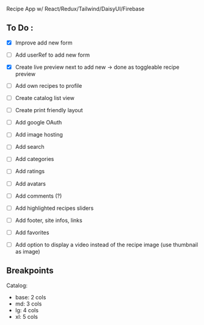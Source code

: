 Recipe App w/ React/Redux/Tailwind/DaisyUI/Firebase


## To Do :
- [x] Improve add new form
- [ ] Add userRef to add new form
- [x] Create live preview next to add new -> done as toggleable recipe preview
- [ ] Add own recipes to profile
- [ ] Create catalog list view
- [ ] Create print friendly layout
- [ ] Add google OAuth
- [ ] Add image hosting
- [ ] Add search
- [ ] Add categories
- [ ] Add ratings
- [ ] Add avatars
- [ ] Add comments (?)
- [ ] Add highlighted recipes sliders
- [ ] Add footer, site infos, links
- [ ] Add favorites
- [ ] Add option to display a video instead of the recipe image (use thumbnail as image)


## Breakpoints

Catalog:
- base: 2 cols
- md: 3 cols
- lg: 4 cols
- xl: 5 cols